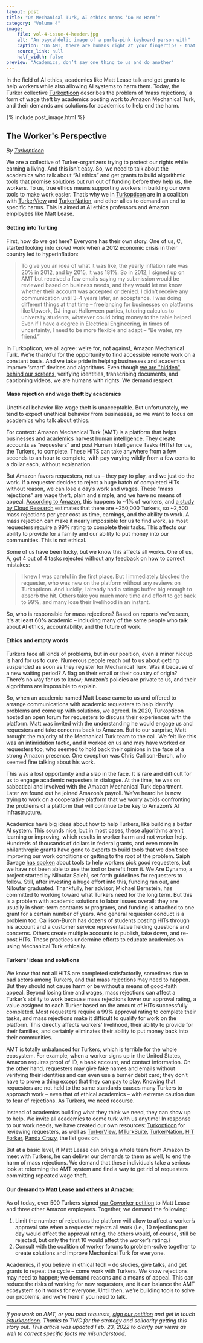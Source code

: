```yaml
---
layout: post
title: "On Mechanical Turk, AI ethics means ‘Do No Harm’"
category: "Volume 4"
image:
    file: vol-4-issue-4-header.jpg
    alt: "An psycahdelic image of a purle-pink keyboard person with"
    caption: "On AMT, there are humans right at your fingertips - that’s us!"
    source_link: null
    half_width: false
preview: "Academics, don’t say one thing to us and do another"
---
```


In the field of AI ethics, academics like Matt Lease talk and get grants to help workers while also allowing AI systems to harm them. Today, the Turker collective [Turkopticon](https://twitter.com/turkopticon) describes the problem of ‘mass rejections,’ a form of wage theft by academics posting work to Amazon Mechanical Turk, and their demands and solutions for academics to help end the harm.

<!-- DO NOT remove the excerpt tag -->
<!--excerpt-->
<!-- remaining content goes below here -->

<!-- DO NOT remove the header image -->
{% include post_image.html %}

## The Worker's Perspective

_By [Turkopticon](https://twitter.com/turkopticon)_

We are a collective of Turker-organizers trying to protect our rights while earning a living. And this isn’t easy. So, we need to talk about the academics who talk about “AI ethics” and get grants to build algorithmic tools that promise solutions but run out of funding before they help us, the workers. To us, true ethics means supporting workers in building our own tools to make work easier. That’s why we in [Turkopticon](https://turkopticon.net/) are in a coalition with [TurkerView](https://turkerview.com/) and [TurkerNation](https://www.reddit.com/r/TurkerNation/), and other allies to demand an end to specific harms. This is aimed at AI ethics professors and Amazon employees like Matt Lease.

#### Getting into Turking

First, how do we get here? Everyone has their own story. One of us, C, started looking into crowd work when a 2012 economic crisis in their country led to hyperinflation:
> To give you an idea of what it was like, the yearly inflation rate was 20% in 2012, and by 2015, it was 181%. So in 2012, I signed up on AMT but received a few emails saying my submission would be reviewed based on business needs, and they would let me know whether their account was accepted or denied. I didn't receive any communication until 3-4 years later, an acceptance. I was doing different things at that time – freelancing for businesses on platforms like Upwork, DJ-ing at Halloween parties, tutoring calculus to university students, whatever could bring money to the table helped. Even if I have a degree in Electrical Engineering, in times of uncertainty, I need to be more flexible and adapt – “Be water, my friend.”

In Turkopticon, we all agree: we’re for, not against, Amazon Mechanical Turk. We’re thankful for the opportunity to find accessible remote work on a constant basis. And we take pride in helping businesses and academics improve ‘smart’ devices and algorithms. Even though [we are "hidden" behind our screens](https://news.techworkerscoalition.org/2021/03/09/issue-5/), verifying identities, transcribing documents, and captioning videos, we are humans with rights. We demand respect.

#### Mass rejection and wage theft by academics

Unethical behavior like wage theft is unacceptable. But unfortunately, we tend to expect unethical behavior from businesses, so we want to focus on academics who talk about ethics.

For context: Amazon Mechanical Turk (AMT) is a platform that helps businesses and academics harvest human intelligence. They create accounts as “requesters” and post Human Intelligence Tasks (HITs) for us, the Turkers, to complete. These HITS can take anywhere from a few seconds to an hour to complete, with pay varying wildly from a few cents to a dollar each, without explanation.

But Amazon favors requesters, not us – they pay to play, and we just do the work. If a requester decides to reject a huge batch of completed HITs without reason, we can lose a day’s work and wages. These “mass rejections” are wage theft, plain and simple, and we have no means of appeal. [According to Amazon](https://www.politico.eu/article/coronavirus-pandemic-worker-rights-amazon-uber-upwork/), this happens to ~1% of workers, and [a study by Cloud Research](https://www.cloudresearch.com/resources/blog/how-many-amazon-mturk-workers-are-there/) estimates that there are ~250,000 Turkers, so ~2,500 mass rejections per year cost us time, earnings, and the ability to work. A mass rejection can make it nearly impossible for us to find work, as most requesters require a 99% rating to complete their tasks. This affects our ability to provide for a family and our ability to put money into our communities. This is not ethical.

Some of us have been lucky, but we know this affects all works. One of us, A, got 4 out of 4 tasks rejected without any feedback on how to correct mistakes:
> I knew I was careful in the first place. But I immediately blocked the requester, who was new on the platform without any reviews on Turkopticon. And luckily, I already had a ratings buffer big enough to absorb the hit. Others take you much more time and effort to get back to 99%, and many lose their livelihood in an instant.

So, who is responsible for mass rejections? Based on reports we’ve seen, it's at least 60% academic – including many of the same people who talk about AI ethics, accountability, and the future of work.

#### Ethics and empty words

Turkers face all kinds of problems, but in our position, even a minor hiccup is hard for us to cure. Numerous people reach out to us about getting suspended as soon as they register for Mechanical Turk. Was it because of a new waiting period? A flag on their email or their country of origin? There’s no way for us to know; Amazon’s policies are private to us, and their algorithms are impossible to explain.

So, when an academic named Matt Lease came to us and offered to arrange communications with academic requesters to help identify problems and come up with solutions, we agreed. In 2020, Turkopticon hosted an open forum for requesters to discuss their experiences with the platform. Matt was invited with the understanding he would engage us and requesters and take concerns back to Amazon. But to our surprise, Matt brought the majority of the Mechanical Turk team to the call. We felt like this was an intimidation tactic, and it worked on us and may have worked on requesters too, who seemed to hold back their opinions in the face of a strong Amazon presence. One exception was Chris Callison-Burch, who seemed fine talking about his work.

This was a lost opportunity and a slap in the face. It is rare and difficult for us to engage academic requesters in dialogue. At the time, he was on sabbatical and involved with the Amazon Mechanical Turk department. Later we found out he joined Amazon’s payroll. We’ve heard he is now trying to work on a cooperative platform that we worry avoids confronting the problems of a platform that will continue to be key to Amazon’s AI infrastructure. 

Academics have big ideas about how to help Turkers, like building a better AI system. This sounds nice, but in most cases, these algorithms aren’t learning or improving, which results in worker harm and not worker help. Hundreds of thousands of dollars in federal grants, and even more in philanthropic grants have gone to experts to build tools that we don’t see improving our work conditions or getting to the root of the problem. Saiph Savage [has spoken](https://nips.cc/virtual/2020/public/invited_16164.html) about tools to help workers pick good requesters, but we have not been able to use the tool or benefit from it.  We Are Dynamo, a project started by Niloufar Salehi, set forth guidelines for requesters to follow. Still, after investing a huge effort into this, funding ran out, and Niloufar graduated. Thankfully, her advisor, Michael Bernstein, has committed to working toward what Turkers need for the long term. But this is a problem with academic solutions to labor issues overall: they are usually in short-term contracts or programs, and funding is attached to one grant for a certain number of years. And general requester conduct is a problem too. Callison-Burch has dozens of students posting HITs through his account and a customer service representative fielding questions and concerns. Others create multiple accounts to publish, take down, and re-post HITs. These practices undermine efforts to educate academics on using Mechanical Turk ethically.

#### Turkers' ideas and solutions

We know that not all HITS are completed satisfactorily, sometimes due to bad actors among Turkers, and that mass rejections may need to happen. But they should not cause harm or be without a means of good-faith appeal. Beyond losing time and wages, mass rejections can affect a Turker’s ability to work because mass rejections lower our approval rating, a value assigned to each Turker based on the amount of HITs successfully completed. Most requesters require a 99% approval rating to complete their tasks, and mass rejections make it difficult to qualify for work on the platform. This directly affects workers’ livelihood, their ability to provide for their families, and certainly eliminates their ability to put money back into their communities.  

AMT is totally unbalanced for Turkers, which is terrible for the whole ecosystem. For example, when a worker signs up in the United States, Amazon requires proof of ID, a bank account, and contact information. On the other hand, requesters may give fake names and emails without verifying their identities and can even use a burner debit card; they don’t have to prove a thing except that they can pay to play. Knowing that requesters are not held to the same standards causes many Turkers to approach work – even that of ethical academics – with extreme caution due to fear of rejections. As Turkers, we need recourse. 

Instead of academics building what they think we need, they can show up to help. We invite all academics to come turk with us anytime! In response to our work needs, we have created our own resources: [Turkopticon](https://turkopticon.net/requesters) for reviewing requesters, as well as [TurkerView](https://turkerview.com/), [MTurkSuite](https://github.com/Kadauchi/mturk-suite), [TurkerNation](https://www.reddit.com/r/TurkerNation/), [HIT Forker](https://greasyfork.org/en/scripts/36368-hit-forker), [Panda Crazy](https://github.com/JohnnyRS/PandaCrazy-Max), the list goes on. 

But at a basic level, if Matt Lease can bring a whole team from Amazon to meet with Turkers, he can deliver our demands to them as well, to end the harm of mass rejections. We demand that these individuals take a serious look at reforming the AMT system and find a way to get rid of requesters committing repeated wage theft. 

#### Our demand to Matt Lease and others at Amazon:

As of today, over 500 Turkers signed [our Coworker petition](https://www.coworker.org/petitions/end-the-harm-of-mass-rejections) to Matt Lease and three other Amazon employees. Together, we demand the following:
1. Limit the number of rejections the platform will allow to affect a worker’s approval rate when a requester rejects all work (i.e., 10 rejections per day would affect the approval rating, the others would, of course, still be rejected, but only the first 10 would affect the worker’s rating.)
2. Consult with the coalition of worker forums to problem-solve together to create solutions and improve Mechanical Turk for everyone.

Academics, if you believe in ethical tech – do studies, give talks, and get grants to repeat the cycle – come work with Turkers. We know rejections may need to happen; we demand reasons and a means of appeal. This can reduce the risks of working for new requesters, and it can balance the AMT ecosystem so it works for everyone. Until then, we’re building tools to solve our problems, and we’re here if you need to talk.

<hr>

_If you work on AMT, or you post requests, [sign our petition](https://www.coworker.org/petitions/end-the-harm-of-mass-rejections) and get in touch [@turkopticon](https://twitter.com/turkopticon). Thanks to TWC for the strategy and solidarity getting this story out. This article was updated Feb. 23, 2022 to clarify our views as well to correct specific facts we misunderstood._
